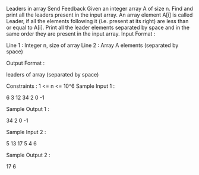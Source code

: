  Leaders in array
Send Feedback
Given an integer array A of size n. Find and print all the leaders present in the input array. An array element A[i] is called Leader, if all the elements following it (i.e. present at its right) are less than or equal to A[i].
Print all the leader elements separated by space and in the same order they are present in the input array.
Input Format :

Line 1 : Integer n, size of array
Line 2 : Array A elements (separated by space)

Output Format :

 leaders of array (separated by space)

Constraints :
1 <= n <= 10^6
Sample Input 1 :

6
3 12 34 2 0 -1

Sample Output 1 :

34 2 0 -1

Sample Input 2 :

5
13 17 5 4 6

Sample Output 2 :

17 6

